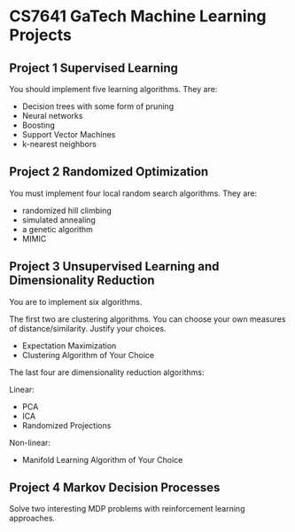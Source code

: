 # CS7641 GaTech Machine Learning Projects

## Project 1 Supervised Learning

You should implement five learning algorithms. They are:

- Decision trees with some form of pruning
- Neural networks
- Boosting
- Support Vector Machines
- k-nearest neighbors


## Project 2 Randomized Optimization

You must implement four local random search algorithms. They are:

- randomized hill climbing
- simulated annealing
- a genetic algorithm
- MIMIC

## Project 3 Unsupervised Learning and Dimensionality Reduction

You are to implement six algorithms.

The first two are clustering algorithms. You can choose your own measures of distance/similarity. Justify your choices.

- Expectation Maximization
- Clustering Algorithm of Your Choice

The last four are dimensionality reduction algorithms:

Linear:

- PCA
- ICA
- Randomized Projections

Non-linear: 

- Manifold Learning Algorithm of Your Choice

## Project 4 Markov Decision Processes

Solve two interesting MDP problems with reinforcement learning approaches.